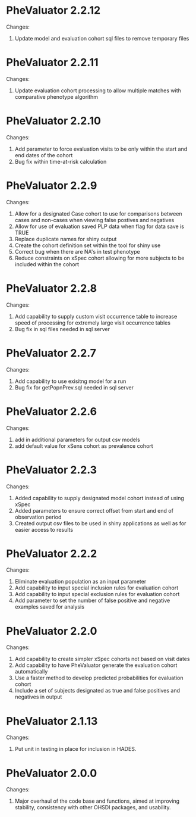 PheValuator 2.2.12
=================

Changes:
1. Update model and evaluation cohort sql files to remove temporary files

PheValuator 2.2.11
=================

Changes:
1. Update evaluation cohort processing to allow multiple matches with comparative phenotype algorithm

PheValuator 2.2.10
=================

Changes:
1. Add parameter to force evaluation visits to be only within the start and end dates of the cohort
2. Bug fix within time-at-risk calculation

PheValuator 2.2.9
=================

Changes:
1. Allow for a designated Case cohort to use for comparisons between cases and non-cases when viewing false postives and negatives
2. Allow for use of evaluation saved PLP data when flag for data save is TRUE
3. Replace duplicate names for shiny output
4. Create the cohort definition set within the tool for shiny use
5. Correct bug when there are NA's in test phenotype
6. Reduce constraints on xSpec cohort allowing for more subjects to be included within the cohort

PheValuator 2.2.8
=================

Changes:
1. Add capability to supply custom visit occurrence table to increase speed of processing for extremely large visit occurrence tables
2. Bug fix in sql files needed in sql server

PheValuator 2.2.7
=================

Changes:
1. Add capability to use exisitng model for a run
2. Bug fix for getPopnPrev.sql needed in sql server

PheValuator 2.2.6
=================

Changes:
1. add in additional parameters for output csv models
2. add default value for xSens cohort as prevalence cohort

PheValuator 2.2.3
=================

Changes:

1. Added capability to supply designated model cohort instead of using xSpec
2. Added parameters to ensure correct offset from start and end of observation period
3. Created output csv files to be used in shiny applications as well as for easier access to results

PheValuator 2.2.2
=================

Changes:

1. Eliminate evaluation population as an input parameter
2. Add capability to input special inclusion rules for evaluation cohort
3. Add capability to input special exclusion rules for evaluation cohort
4. Add parameter to set the number of false positive and negative examples saved for analysis



PheValuator 2.2.0
=================

Changes:

1. Add capability to create simpler xSpec cohorts not based on visit dates
2. Add capability to have PheValuator generate the evaluation cohort automatically
3. Use a faster method to develop predicted probabilities for evaluation cohort
4. Include a set of subjects designated as true and false positives and negatives in output

PheValuator 2.1.13
=================

Changes:

1. Put unit in testing in place for inclusion in HADES.

PheValuator 2.0.0
=================

Changes:

1. Major overhaul of the code base and functions, aimed at improving stability, consistency with other OHSDI packages, and usability.
